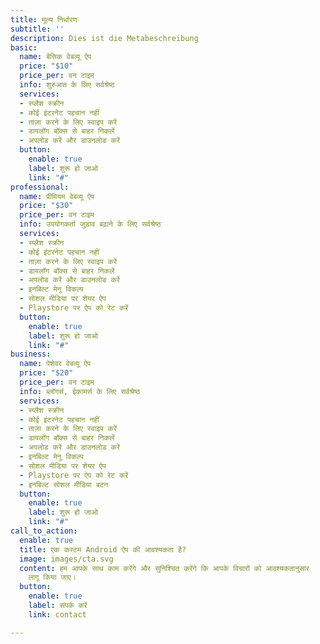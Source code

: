 ```yaml
---
title: मूल्य निर्धारण
subtitle: ''
description: Dies ist die Metabeschreibung
basic:
  name: बेसिक वेबव्यू ऐप
  price: "$10"
  price_per: वन टाइम
  info: शुरुआत के लिए सर्वश्रेष्ठ
  services:
  - स्प्लैश स्क्रीन
  - कोई इंटरनेट पहचान नहीं
  - ताज़ा करने के लिए स्वाइप करें
  - डायलॉग बॉक्स से बाहर निकलें
  - अपलोड करें और डाउनलोड करें
  button:
    enable: true
    label: शुरू हो जाओ
    link: "#"
professional:
  name: प्रीमियम वेबव्यू ऐप
  price: "$30"
  price_per: वन टाइम
  info: उपयोगकर्ता जुड़ाव बढ़ाने के लिए सर्वश्रेष्ठ
  services:
  - स्प्लैश स्क्रीन
  - कोई इंटरनेट पहचान नहीं
  - ताज़ा करने के लिए स्वाइप करें
  - डायलॉग बॉक्स से बाहर निकलें
  - अपलोड करें और डाउनलोड करें
  - इनबिल्ट मेनू विकल्प
  - सोशल मीडिया पर शेयर ऐप
  - Playstore पर ऐप को रेट करें
  button:
    enable: true
    label: शुरू हो जाओ
    link: "#"
business:
  name: पेशेवर वेबव्यू ऐप
  price: "$20"
  price_per: वन टाइम
  info: ब्लॉगर्स, ईकामर्स के लिए सर्वश्रेष्ठ
  services:
  - स्प्लैश स्क्रीन
  - कोई इंटरनेट पहचान नहीं
  - ताज़ा करने के लिए स्वाइप करें
  - डायलॉग बॉक्स से बाहर निकलें
  - अपलोड करें और डाउनलोड करें
  - इनबिल्ट मेनू विकल्प
  - सोशल मीडिया पर शेयर ऐप
  - Playstore पर ऐप को रेट करें
  - इनबिल्ट सोशल मीडिया बटन
  button:
    enable: true
    label: शुरू हो जाओ
    link: "#"
call_to_action:
  enable: true
  title: एक कस्टम Android ऐप की आवश्यकता है?
  image: images/cta.svg
  content: हम आपके साथ काम करेंगे और सुनिश्चित करेंगे कि आपके विचारों को आवश्यकतानुसार
    लागू किया जाए।
  button:
    enable: true
    label: संपर्क करें
    link: contact

---
```

